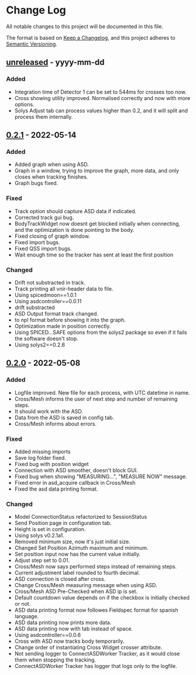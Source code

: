 # Change Log

All notable changes to this project will be documented in this file.

The format is based on [Keep a Changelog](https://keepachangelog.com/en/1.1.0/),
and this project adheres to [Semantic Versioning](https://semver.org/spec/v2.0.0.html).

## [unreleased] - yyyy-mm-dd

### Added
- Integration time of Detector 1 can be set to 544ms for crosses too now.
- Cross showing utility improved. Normalised correctly and now with more options.
- Solys Adjust tab can process values higher than 0.2, and it will split and process them internally.

[//]: # "## [0.2.2] - 2022-05-14"

## [0.2.1] - 2022-05-14

### Added
- Added graph when using ASD.
- Graph in a window, trying to improve the graph, more data, and only closes when tracking finishes.
- Graph bugs fixed.

### Fixed
- Track option should capture ASD data if indicated.
- Corrected track gui bug.
- BodyTrackWidget now doesnt get blocked initially when connecting, and the optimization is done pointing to the body.
- Fixed closing of graph window.
- Fixed import bugs.
- Fixed QSS import bugs.
- Wait enough time so the tracker has sent at least the first position

### Changed

- Drift not substracted in track.
- Track printing all vnir-header data to file.
- Using spicedmoon==1.0.1
- Using asdcontroller==0.0.11
- drift substracted
- ASD Output format track changed.
- to npl format before showing it into the graph.
- Optimization made in position correctly.
- Using SPICED...SAFE options from the solys2 package so even if it fails the software doesn't stop.
- Using solys2==0.2.6

## [0.2.0] - 2022-05-08

### Added

- Logfile improved. New file for each process, with UTC datetime in name.
- Cross/Mesh informs the user of next step and number of remaining steps.
- It should work with the ASD.
- Data from the ASD is saved in config tab.
- Cross/Mesh informs about errors.

### Fixed
- Added missing imports
- Save log folder fixed.
- Fixed bug with position widget
- Connection with ASD smoother, doesn't block GUI.
- Fixed bug when showing "MEASURING...", "MEASURE NOW" message.
- Fixed error in asd_acquire callback in Cross/Mesh
- Fixed the asd data printing format.

### Changed

- Model ConnectionStatus refactorized to SessionStatus
- Send Position page in configuration tab.
- Height is set in configuration.
- Using solys v0.2.1a1.
- Removed minimum size, now it's just initial size.
- Changed Set Position Azimuth maximum and minimum.
- Set position input now has the current value initially.
- Adjust step set to 0.01.
- Cross/Mesh now says performed steps instead of remaining steps.
- Current adjustment label rounded to fourth decimal.
- ASD connection is closed after cross.
- Change Cross/Mesh measuring message when using ASD.
- Cross/Mesh ASD Pre-Checked when ASD ip is set.
- Default countdown value depends on if the checkbox is initially checked or not.
- ASD data printing format now followes Fieldspec format for spanish language.
- ASD data printing now prints more data.
- ASD data printing now with tab instead of space.
- Using asdcontroller==0.0.6
- Cross with ASD now tracks body temporarily.
- Change order of instantiating Cross Widget crosser attribute.
- Not sending logger to ConnectASDWorker Tracker, as it would close them when stopping the tracking.
- ConnectASDWorker Tracker has logger that logs only to the logfile.


[unreleased]: https://github.com/javgat/solys2tracker/-/compare/v0.2.1...HEAD
[0.2.1]: https://github.com/javgat/solys2tracker/-/compare/v0.2.0-beta.5...v0.2.1
[0.2.0]: https://gitlab.com/javgat/solys2tracker/-/releases/v0.2.0-beta.5